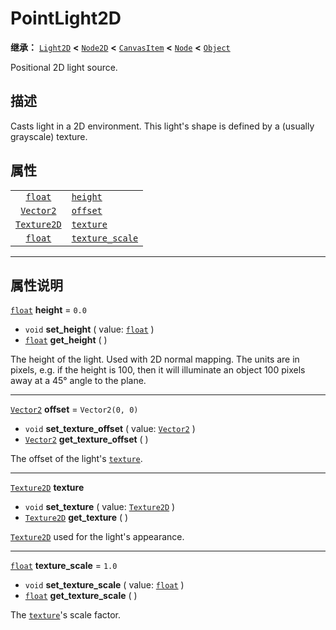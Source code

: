 <!-- ⚠ 请勿编辑本文件 ⚠ -->
<!-- 本文档使用脚本从 WeDot 引擎源码仓库生成。 -->
<!-- 生成脚本：https://github.com/WeDot-Engine/WeDot/tree/master/doc/tools/make_md.py； -->
<!-- 原文件：https://github.com/WeDot-Engine/WeDot/tree/master/doc/classes/PointLight2D.xml。 -->

<div id="_class_pointlight2d"></div>

# PointLight2D

**继承：** [`Light2D`](class_light2d.md) **<** [`Node2D`](class_node2d.md) **<** [`CanvasItem`](class_canvasitem.md) **<** [`Node`](class_node.md) **<** [`Object`](class_object.md)

Positional 2D light source.

## 描述

Casts light in a 2D environment. This light's shape is defined by a (usually grayscale) texture.

## 属性

|||
|:-:|:--|
| [`float`](class_float.md)         | [`height`](class_pointlight2d.md#class_pointlight2d_property_height)               | ``0.0``           |
| [`Vector2`](class_vector2.md)     | [`offset`](class_pointlight2d.md#class_pointlight2d_property_offset)               | ``Vector2(0, 0)`` |
| [`Texture2D`](class_texture2d.md) | [`texture`](class_pointlight2d.md#class_pointlight2d_property_texture)             |                   |
| [`float`](class_float.md)         | [`texture_scale`](class_pointlight2d.md#class_pointlight2d_property_texture_scale) | ``1.0``           |

<!-- rst-class:: classref-section-separator -->

---

## 属性说明

<div id="_class_pointlight2d_property_height"></div>

[`float`](class_float.md) **height** = ``0.0`` <div id="class_pointlight2d_property_height"></div>

- `void` **set_height** ( value: [`float`](class_float.md) )
- [`float`](class_float.md) **get_height** ( )

The height of the light. Used with 2D normal mapping. The units are in pixels, e.g. if the height is 100, then it will illuminate an object 100 pixels away at a 45° angle to the plane.

<!-- rst-class:: classref-item-separator -->

---

<div id="_class_pointlight2d_property_offset"></div>

[`Vector2`](class_vector2.md) **offset** = ``Vector2(0, 0)`` <div id="class_pointlight2d_property_offset"></div>

- `void` **set_texture_offset** ( value: [`Vector2`](class_vector2.md) )
- [`Vector2`](class_vector2.md) **get_texture_offset** ( )

The offset of the light's [`texture`](class_pointlight2d.md#class_pointlight2d_property_texture).

<!-- rst-class:: classref-item-separator -->

---

<div id="_class_pointlight2d_property_texture"></div>

[`Texture2D`](class_texture2d.md) **texture** <div id="class_pointlight2d_property_texture"></div>

- `void` **set_texture** ( value: [`Texture2D`](class_texture2d.md) )
- [`Texture2D`](class_texture2d.md) **get_texture** ( )

[`Texture2D`](class_texture2d.md) used for the light's appearance.

<!-- rst-class:: classref-item-separator -->

---

<div id="_class_pointlight2d_property_texture_scale"></div>

[`float`](class_float.md) **texture_scale** = ``1.0`` <div id="class_pointlight2d_property_texture_scale"></div>

- `void` **set_texture_scale** ( value: [`float`](class_float.md) )
- [`float`](class_float.md) **get_texture_scale** ( )

The [`texture`](class_pointlight2d.md#class_pointlight2d_property_texture)'s scale factor.

[^virtual]: 本方法通常需要用户覆盖才能生效。
[^const]: 本方法无副作用，不会修改该实例的任何成员变量。
[^vararg]: 本方法除了能接受在此处描述的参数外，还能够继续接受任意数量的参数。
[^constructor]: 本方法用于构造某个类型。
[^static]: 调用本方法无需实例，可直接使用类名进行调用。
[^operator]: 本方法描述的是使用本类型作为左操作数的有效运算符。
[^bitfield]: 这个值是由下列位标志构成位掩码的整数。
[^void]: 无返回值。
